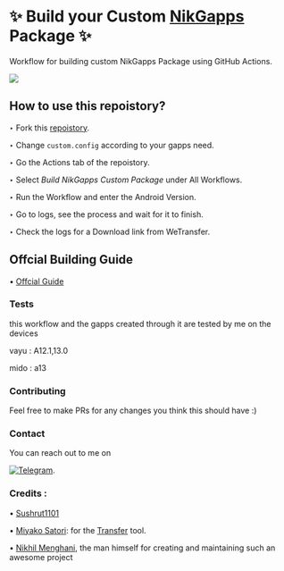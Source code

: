 
# ✨ Build your Custom [NikGapps](https://nikgapps.com/) Package ✨
Workflow for building custom NikGapps Package using GitHub Actions.  


![](https://raw.githubusercontent.com/ri5h46h/NikGapps_build_workflow/main/nikgapps_wf_banner.png)


## How to use this repoistory?
‣ Fork this [repoistory](https://github.com/ri5h46h/NikGapps_build_workflow/fork).

‣ Change ```custom.config``` according to your gapps need.

‣ Go the Actions tab of the repoistory.

‣ Select _Build NikGapps Custom Package_ under All Workflows.

‣ Run the Workflow and enter the Android Version.

‣ Go to logs, see the process and wait for it to finish.

‣ Check the logs for a Download link from WeTransfer.

## Offcial Building Guide
• [Offcial Guide](https://github.com/nikgapps/build)

### Tests
this workflow and the gapps created through it are tested by me on the devices

vayu : A12.1,13.0

mido : a13

### Contributing
Feel free to make PRs for any changes you think this should have :)

### Contact
You can reach out to me on  

[![Telegram](https://img.shields.io/badge/Telegram-2CA5E0?style=for-the-badge&logo=telegram&logoColor=white)](https://t.me/ri5h46h).

### Credits :
• [Sushrut1101](https://github.com/Sushrut1101)

• [Miyako Satori](https://github.com/mikubill): for the [Transfer](https://github.com/Mikubill/transfer) tool.

• [Nikhil Menghani](https://github.com/nikhilmenghani), the man himself for creating and maintaining such an awesome project

